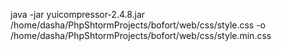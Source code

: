 java -jar yuicompressor-2.4.8.jar /home/dasha/PhpShtormProjects/bofort/web/css/style.css -o /home/dasha/PhpShtormProjects/bofort/web/css/style.min.css
